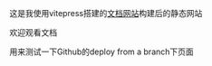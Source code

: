 这是我使用vitepress搭建的[文档网站](https://github.com/yang040709/yang-document-station)构建后的静态网站

欢迎观看文档

用来测试一下Github的deploy from a branch下页面
